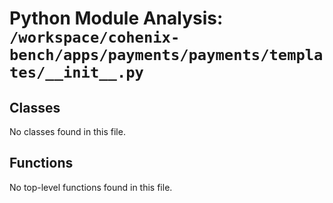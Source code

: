 # Python Module Analysis: `/workspace/cohenix-bench/apps/payments/payments/templates/__init__.py`

## Classes

No classes found in this file.


## Functions

No top-level functions found in this file.
